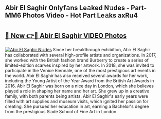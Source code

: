 ## Abir El Saghir Onlyf𝚊ns Le𝚊ked N𝚞des - Part-MM6 Photos Video - Hot Part Le𝚊ks axRu4

# <h2><a href="http://ac48405.deff.icu/?id=Abir+El+Saghir">🔗 New 👉🔴 Abir El Saghir VIDEO Photos</a></h2>

[![Abir El Saghir N𝚞des](https://i.imgur.com/rIISA9y.gif)](http://ac48405.deff.icu/?id=Abir+El+Saghir)
Since her breakthrough exhibition, Abir El Saghir has collaborated with several high-profile artists and organizations. In 2017, she worked with the British fashion brand Burberry to create a series of limited-edition scarves inspired by her artwork. In 2018, she was invited to participate in the Venice Biennale, one of the most prestigious art events in the world. Abir El Saghir has also received several awards for her work, including the Young Artist of the Year Award from the British Art Awards in 2016. Abir El Saghir was born on a nice day in London, which she believes played a role in shaping her name and her art. She grew up in a creative family, with both parents being artists. Abir El Saghir's early years were filled with art supplies and museum visits, which ignited her passion for creating. She pursued her education in art, earning a Bachelor's degree from the prestigious Slade School of Fine Art in London.
